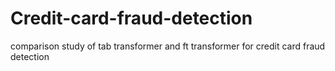 # Credit-card-fraud-detection
comparison study of tab transformer and ft transformer for credit card fraud detection
